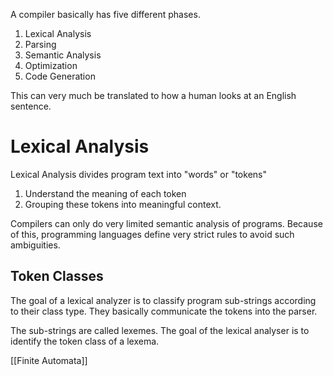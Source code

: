 A compiler basically has five different phases. 
1. Lexical Analysis
2. Parsing
3. Semantic Analysis
4. Optimization
5. Code Generation

This can very much be translated to how a human looks at an English sentence.
# Lexical Analysis
Lexical Analysis divides program text into "words" or "tokens"
1. Understand the meaning of each token
2. Grouping these tokens into meaningful context.

Compilers can only do very limited semantic analysis of programs. Because of this, programming languages define very strict rules to avoid such ambiguities.

## Token Classes
The goal of a lexical analyzer is to classify program sub-strings according to their class type. They basically communicate the tokens into the parser.

The sub-strings are called lexemes. The goal of the lexical analyser is to identify the token class of a lexema.

[[Finite Automata]]

